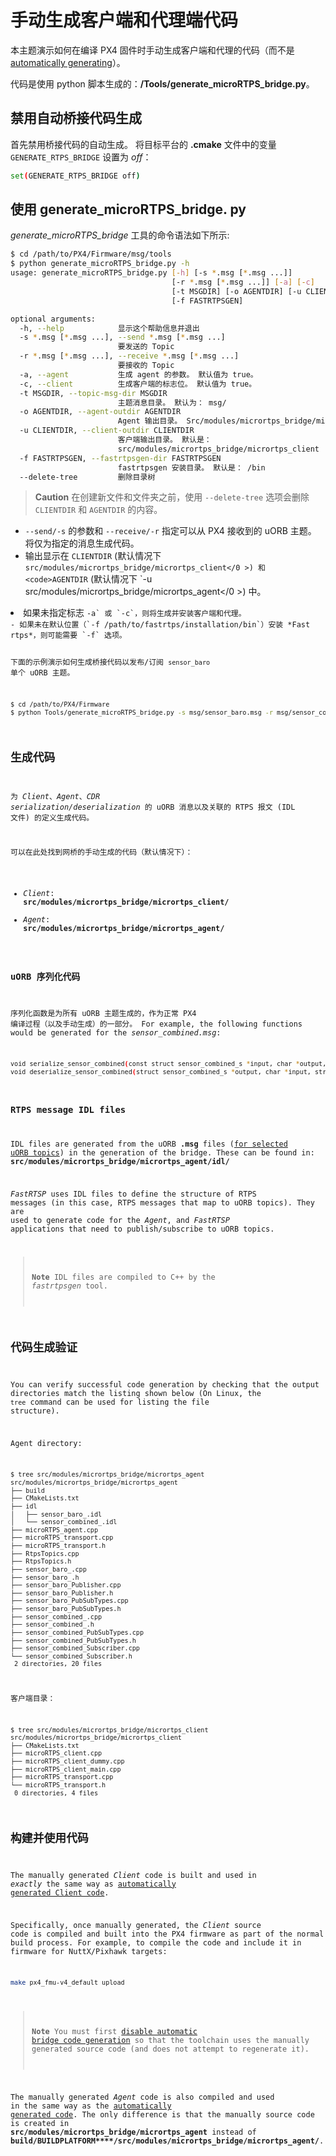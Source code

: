 # 手动生成客户端和代理端代码

本主题演示如何在编译 PX4 固件时手动生成客户端和代理的代码（而不是 [automatically generating](../middleware/micrortps.md)）。

代码是使用 python 脚本生成的：**/Tools/generate_microRTPS_bridge.py**。

## 禁用自动桥接代码生成

首先禁用桥接代码的自动生成。 将目标平台的 **.cmake** 文件中的变量 `GENERATE_RTPS_BRIDGE` 设置为 *off*：

```sh
set(GENERATE_RTPS_BRIDGE off)
```

## 使用 generate_microRTPS_bridge. py

*generate_microRTPS_bridge* 工具的命令语法如下所示:

```sh
$ cd /path/to/PX4/Firmware/msg/tools
$ python generate_microRTPS_bridge.py -h
usage: generate_microRTPS_bridge.py [-h] [-s *.msg [*.msg ...]]
                                    [-r *.msg [*.msg ...]] [-a] [-c]
                                    [-t MSGDIR] [-o AGENTDIR] [-u CLIENTDIR]
                                    [-f FASTRTPSGEN]

optional arguments:
  -h, --help            显示这个帮助信息并退出
  -s *.msg [*.msg ...], --send *.msg [*.msg ...]
                        要发送的 Topic
  -r *.msg [*.msg ...], --receive *.msg [*.msg ...]
                        要接收的 Topic
  -a, --agent           生成 agent 的参数。 默认值为 true。
  -c, --client          生成客户端的标志位。 默认值为 true。
  -t MSGDIR, --topic-msg-dir MSGDIR
                        主题消息目录。 默认为： msg/
  -o AGENTDIR, --agent-outdir AGENTDIR
                        Agent 输出目录。 Src/modules/micrortps_bridge/micrortps_agent
  -u CLIENTDIR, --client-outdir CLIENTDIR
                        客户端输出目录。 默认是：
                        src/modules/micrortps_bridge/micrortps_client
  -f FASTRTPSGEN, --fastrtpsgen-dir FASTRTPSGEN
                        fastrtpsgen 安装目录。 默认是： /bin
  --delete-tree         删除目录树
```

> **Caution** 在创建新文件和文件夹之前，使用 `--delete-tree` 选项会删除 `CLIENTDIR` 和 `AGENTDIR` 的内容。

- `--send/-s` 的参数和 `--receive/-r` 指定可以从 PX4 接收到的 uORB 主题。 将仅为指定的消息生成代码。
- 输出显示在 `CLIENTDIR` (默认情况下 ` src/modules/micrortps_bridge/micrortps_client</0 >) 和 <code>AGENTDIR` (默认情况下 `-u src/modules/micrortps_bridge/micrortps_agent</0 >) 中。</li>
<li>如果未指定标志 <code>-a` 或 `-c`，则将生成并安装客户端和代理。
- 如果未在默认位置（`-f /path/to/fastrtps/installation/bin`）安装 *Fast rtps*，则可能需要 `-f` 选项。

下面的示例演示如何生成桥接代码以发布/订阅 `sensor_baro` 单个 uORB 主题。

```sh
$ cd /path/to/PX4/Firmware
$ python Tools/generate_microRTPS_bridge.py -s msg/sensor_baro.msg -r msg/sensor_combined.msg
```

## 生成代码

为 *Client*、*Agent*、*CDR serialization/deserialization* 的 uORB 消息以及关联的 RTPS 报文 (IDL 文件) 的定义生成代码。

可以在此处找到网桥的手动生成的代码（默认情况下）：

- *Client*: **src/modules/micrortps_bridge/micrortps_client/**
- *Agent*: **src/modules/micrortps_bridge/micrortps_agent/**

### uORB 序列化代码

序列化函数是为所有 uORB 主题生成的，作为正常 PX4 编译过程（以及手动生成）的一部分。 For example, the following functions would be generated for the *sensor_combined.msg*:

```sh
void serialize_sensor_combined(const struct sensor_combined_s *input, char *output, uint32_t *length, struct microCDR *microCDRWriter);
void deserialize_sensor_combined(struct sensor_combined_s *output, char *input, struct microCDR *microCDRReader);
```

### RTPS message IDL files

IDL files are generated from the uORB **.msg** files ([for selected uORB topics](../middleware/micrortps.md#supported-uorb-messages)) in the generation of the bridge. These can be found in: **src/modules/micrortps_bridge/micrortps_agent/idl/**

*FastRTSP* uses IDL files to define the structure of RTPS messages (in this case, RTPS messages that map to uORB topics). They are used to generate code for the *Agent*, and *FastRTSP* applications that need to publish/subscribe to uORB topics.

> **Note** IDL files are compiled to C++ by the *fastrtpsgen* tool.

## 代码生成验证

You can verify successful code generation by checking that the output directories match the listing shown below (On Linux, the `tree` command can be used for listing the file structure).

Agent directory:

```sh
$ tree src/modules/micrortps_bridge/micrortps_agent
src/modules/micrortps_bridge/micrortps_agent
├── build
├── CMakeLists.txt
├── idl
│   ├── sensor_baro_.idl
│   └── sensor_combined_.idl
├── microRTPS_agent.cpp
├── microRTPS_transport.cpp
├── microRTPS_transport.h
├── RtpsTopics.cpp
├── RtpsTopics.h
├── sensor_baro_.cpp
├── sensor_baro_.h
├── sensor_baro_Publisher.cpp
├── sensor_baro_Publisher.h
├── sensor_baro_PubSubTypes.cpp
├── sensor_baro_PubSubTypes.h
├── sensor_combined_.cpp
├── sensor_combined_.h
├── sensor_combined_PubSubTypes.cpp
├── sensor_combined_PubSubTypes.h
├── sensor_combined_Subscriber.cpp
└── sensor_combined_Subscriber.h
 2 directories, 20 files
```

客户端目录：

```sh
$ tree src/modules/micrortps_bridge/micrortps_client
src/modules/micrortps_bridge/micrortps_client
├── CMakeLists.txt
├── microRTPS_client.cpp
├── microRTPS_client_dummy.cpp
├── microRTPS_client_main.cpp
├── microRTPS_transport.cpp
└── microRTPS_transport.h
 0 directories, 4 files
```

## 构建并使用代码

The manually generated *Client* code is built and used in *exactly* the same way as [automatically generated Client code](../middleware/micrortps.md#client-px4-firmware).

Specifically, once manually generated, the *Client* source code is compiled and built into the PX4 firmware as part of the normal build process. For example, to compile the code and include it in firmware for NuttX/Pixhawk targets:

```sh
make px4_fmu-v4_default upload
```

> **Note** You must first [disable automatic bridge code generation](#disable-automatic-bridge-code-generation) so that the toolchain uses the manually generated source code (and does not attempt to regenerate it).

The manually generated *Agent* code is also compiled and used in the same way as the [automatically generated code](../middleware/micrortps.md#agent-off-board-fastrtps-interface). The only difference is that the manually source code is created in **src/modules/micrortps_bridge/micrortps_agent** instead of **<emphasis>build/BUILDPLATFORM</emphasis>****/src/modules/micrortps_bridge/micrortps_agent/**.